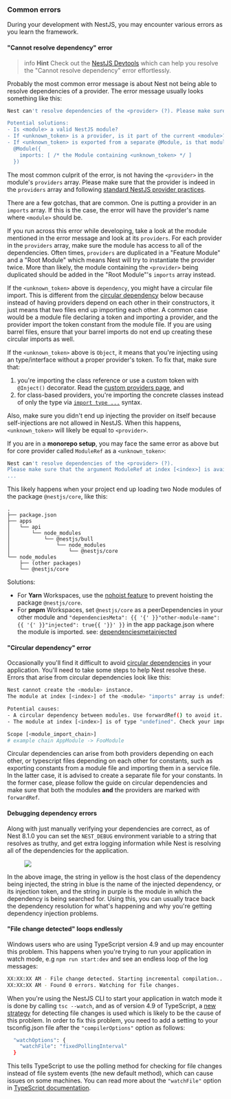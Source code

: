 ### Common errors

During your development with NestJS, you may encounter various errors as you learn the framework.

#### "Cannot resolve dependency" error

> info **Hint** Check out the [NestJS Devtools](/devtools/overview#investigating-the-cannot-resolve-dependency-error) which can help you resolve the "Cannot resolve dependency" error effortlessly.

Probably the most common error message is about Nest not being able to resolve dependencies of a provider. The error message usually looks something like this:

```bash
Nest can't resolve dependencies of the <provider> (?). Please make sure that the argument <unknown_token> at index [<index>] is available in the <module> context.

Potential solutions:
- Is <module> a valid NestJS module?
- If <unknown_token> is a provider, is it part of the current <module>?
- If <unknown_token> is exported from a separate @Module, is that module imported within <module>?
  @Module({
    imports: [ /* the Module containing <unknown_token> */ ]
  })
```

The most common culprit of the error, is not having the `<provider>` in the module's `providers` array. Please make sure that the provider is indeed in the `providers` array and following [standard NestJS provider practices](/fundamentals/custom-providers#di-fundamentals).

There are a few gotchas, that are common. One is putting a provider in an `imports` array. If this is the case, the error will have the provider's name where `<module>` should be.

If you run across this error while developing, take a look at the module mentioned in the error message and look at its `providers`. For each provider in the `providers` array, make sure the module has access to all of the dependencies. Often times, `providers` are duplicated in a "Feature Module" and a "Root Module" which means Nest will try to instantiate the provider twice. More than likely, the module containing the `<provider>` being duplicated should be added in the "Root Module"'s `imports` array instead.

If the `<unknown_token>` above is `dependency`, you might have a circular file import. This is different from the [circular dependency](/faq/common-errors#circular-dependency-error) below because instead of having providers depend on each other in their constructors, it just means that two files end up importing each other. A common case would be a module file declaring a token and importing a provider, and the provider import the token constant from the module file. If you are using barrel files, ensure that your barrel imports do not end up creating these circular imports as well.

If the `<unknown_token>` above is `Object`, it means that you're injecting using an type/interface without a proper provider's token. To fix that, make sure that:
  1. you're importing the class reference or use a custom token with `@Inject()` decorator. Read the [custom providers page](/fundamentals/custom-providers), and
  2. for class-based providers, you're importing the concrete classes instead of only the type via [`import type ...`](https://www.typescriptlang.org/docs/handbook/release-notes/typescript-3-8.html#type-only-imports-and-export) syntax.

Also, make sure you didn't end up injecting the provider on itself because self-injections are not allowed in NestJS. When this happens, `<unknown_token>` will likely be equal to `<provider>`.

<app-banner-devtools></app-banner-devtools>

If you are in a **monorepo setup**, you may face the same error as above but for core provider called `ModuleRef` as a `<unknown_token>`:

```bash
Nest can't resolve dependencies of the <provider> (?).
Please make sure that the argument ModuleRef at index [<index>] is available in the <module> context.
...
```

This likely happens when your project end up loading two Node modules of the package `@nestjs/core`, like this:

```text
.
├── package.json
├── apps
│   └── api
│       └── node_modules
│           └── @nestjs/bull
│               └── node_modules
│                   └── @nestjs/core
└── node_modules
    ├── (other packages)
    └── @nestjs/core
```

Solutions:

- For **Yarn** Workspaces, use the [nohoist feature](https://classic.yarnpkg.com/blog/2018/02/15/nohoist) to prevent hoisting the package `@nestjs/core`.
- For **pnpm** Workspaces, set `@nestjs/core` as a peerDependencies in your other module and `"dependenciesMeta": {{ '{' }}"other-module-name": {{ '{' }}"injected": true{{ '}}' }}` in the app package.json where the module is imported. see: [dependenciesmetainjected](https://pnpm.io/package_json#dependenciesmetainjected)

#### "Circular dependency" error

Occasionally you'll find it difficult to avoid [circular dependencies](/fundamentals/circular-dependency) in your application. You'll need to take some steps to help Nest resolve these. Errors that arise from circular dependencies look like this:

```bash
Nest cannot create the <module> instance.
The module at index [<index>] of the <module> "imports" array is undefined.

Potential causes:
- A circular dependency between modules. Use forwardRef() to avoid it. Read more: https://docs.nestjs.com/fundamentals/circular-dependency
- The module at index [<index>] is of type "undefined". Check your import statements and the type of the module.

Scope [<module_import_chain>]
# example chain AppModule -> FooModule
```

Circular dependencies can arise from both providers depending on each other, or typescript files depending on each other for constants, such as exporting constants from a module file and importing them in a service file. In the latter case, it is advised to create a separate file for your constants. In the former case, please follow the guide on circular dependencies and make sure that both the modules **and** the providers are marked with `forwardRef`.

#### Debugging dependency errors

Along with just manually verifying your dependencies are correct, as of Nest 8.1.0 you can set the `NEST_DEBUG` environment variable to a string that resolves as truthy, and get extra logging information while Nest is resolving all of the dependencies for the application.

<figure><img src="/assets/injector_logs.png" /></figure>

In the above image, the string in yellow is the host class of the dependency being injected, the string in blue is the name of the injected dependency, or its injection token, and the string in purple is the module in which the dependency is being searched for. Using this, you can usually trace back the dependency resolution for what's happening and why you're getting dependency injection problems.

#### "File change detected" loops endlessly

Windows users who are using TypeScript version 4.9 and up may encounter this problem.
This happens when you're trying to run your application in watch mode, e.g `npm run start:dev` and see an endless loop of the log messages:

```bash
XX:XX:XX AM - File change detected. Starting incremental compilation...
XX:XX:XX AM - Found 0 errors. Watching for file changes.
```

When you're using the NestJS CLI to start your application in watch mode it is done by calling `tsc --watch`, and as of version 4.9 of TypeScript, a [new strategy](https://devblogs.microsoft.com/typescript/announcing-typescript-4-9/#file-watching-now-uses-file-system-events) for detecting file changes is used which is likely to be the cause of this problem.
In order to fix this problem, you need to add a setting to your tsconfig.json file after the `"compilerOptions"` option as follows:

```bash
  "watchOptions": {
    "watchFile": "fixedPollingInterval"
  }
```

This tells TypeScript to use the polling method for checking for file changes instead of file system events (the new default method), which can cause issues on some machines.
You can read more about the `"watchFile"` option in [TypeScript documentation](https://www.typescriptlang.org/tsconfig#watch-watchDirectory).
